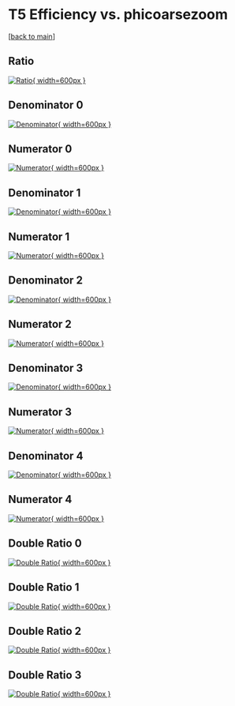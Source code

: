 # T5 Efficiency vs. phicoarsezoom

[[back to main](./)]



## Ratio

[![Ratio](../mtv/var/T5_xtr_11_1_eff_phicoarsezoom.png){ width=600px }](../mtv/var/T5_xtr_11_1_eff_phicoarsezoom.pdf)

## Denominator 0

[![Denominator](../mtv/den/T5_xtr_11_1_eff_phicoarsezoom_den0.png){ width=600px }](../mtv/den/T5_xtr_11_1_eff_phicoarsezoom_den0.pdf)

## Numerator 0

[![Numerator](../mtv/num/T5_xtr_11_1_eff_phicoarsezoom_num0.png){ width=600px }](../mtv/num/T5_xtr_11_1_eff_phicoarsezoom_num0.pdf)

## Denominator 1

[![Denominator](../mtv/den/T5_xtr_11_1_eff_phicoarsezoom_den1.png){ width=600px }](../mtv/den/T5_xtr_11_1_eff_phicoarsezoom_den1.pdf)

## Numerator 1

[![Numerator](../mtv/num/T5_xtr_11_1_eff_phicoarsezoom_num1.png){ width=600px }](../mtv/num/T5_xtr_11_1_eff_phicoarsezoom_num1.pdf)

## Denominator 2

[![Denominator](../mtv/den/T5_xtr_11_1_eff_phicoarsezoom_den2.png){ width=600px }](../mtv/den/T5_xtr_11_1_eff_phicoarsezoom_den2.pdf)

## Numerator 2

[![Numerator](../mtv/num/T5_xtr_11_1_eff_phicoarsezoom_num2.png){ width=600px }](../mtv/num/T5_xtr_11_1_eff_phicoarsezoom_num2.pdf)

## Denominator 3

[![Denominator](../mtv/den/T5_xtr_11_1_eff_phicoarsezoom_den3.png){ width=600px }](../mtv/den/T5_xtr_11_1_eff_phicoarsezoom_den3.pdf)

## Numerator 3

[![Numerator](../mtv/num/T5_xtr_11_1_eff_phicoarsezoom_num3.png){ width=600px }](../mtv/num/T5_xtr_11_1_eff_phicoarsezoom_num3.pdf)

## Denominator 4

[![Denominator](../mtv/den/T5_xtr_11_1_eff_phicoarsezoom_den4.png){ width=600px }](../mtv/den/T5_xtr_11_1_eff_phicoarsezoom_den4.pdf)

## Numerator 4

[![Numerator](../mtv/num/T5_xtr_11_1_eff_phicoarsezoom_num4.png){ width=600px }](../mtv/num/T5_xtr_11_1_eff_phicoarsezoom_num4.pdf)

## Double Ratio 0

[![Double Ratio](../mtv/ratio/T5_xtr_11_1_eff_phicoarsezoom_ratio0.png){ width=600px }](../mtv/ratio/T5_xtr_11_1_eff_phicoarsezoom_ratio0.pdf)

## Double Ratio 1

[![Double Ratio](../mtv/ratio/T5_xtr_11_1_eff_phicoarsezoom_ratio1.png){ width=600px }](../mtv/ratio/T5_xtr_11_1_eff_phicoarsezoom_ratio1.pdf)

## Double Ratio 2

[![Double Ratio](../mtv/ratio/T5_xtr_11_1_eff_phicoarsezoom_ratio2.png){ width=600px }](../mtv/ratio/T5_xtr_11_1_eff_phicoarsezoom_ratio2.pdf)

## Double Ratio 3

[![Double Ratio](../mtv/ratio/T5_xtr_11_1_eff_phicoarsezoom_ratio3.png){ width=600px }](../mtv/ratio/T5_xtr_11_1_eff_phicoarsezoom_ratio3.pdf)

